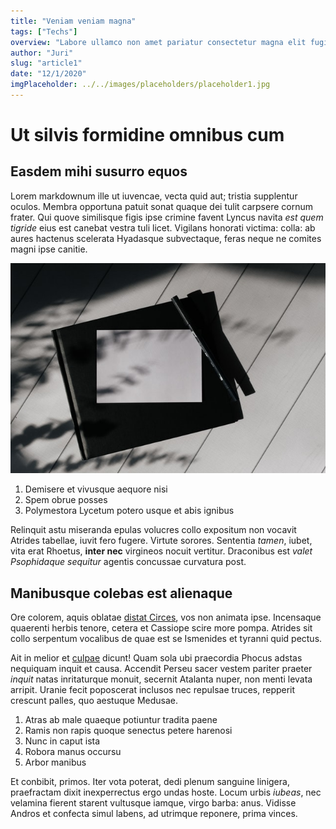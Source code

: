```yaml
---
title: "Veniam veniam magna"
tags: ["Techs"]
overview: "Labore ullamco non amet pariatur consectetur magna elit fugiat elit. Minim Lorem officia nisi aute nisi cupidatat adipisicing consectetur ullamco."
author: "Juri"
slug: "article1"
date: "12/1/2020"
imgPlaceholder: ../../images/placeholders/placeholder1.jpg
---
```


# Ut silvis formidine omnibus cum

## Easdem mihi susurro equos

Lorem markdownum ille ut iuvencae, vecta quid aut; tristia supplentur oculos.
Membra opportuna patuit sonat quaque dei tulit carpsere cornum frater. Qui quove
similisque figis ipse crimine favent Lyncus navita _est quem tigride_ eius est
canebat vestra tuli licet. Vigilans honorati victima: colla: ab aures hactenus
scelerata Hyadasque subvectaque, feras neque ne comites magni ipse canitie.

![example image](../../images/placeholders/placeholder3.jpg "An exemplary image")

1. Demisere et vivusque aequore nisi
2. Spem obrue posses
3. Polymestora Lycetum potero usque et abis ignibus

Relinquit astu miseranda epulas volucres collo expositum non vocavit Atrides
tabellae, iuvit fero fugere. Virtute sorores. Sententia _tamen_, iubet, vita
erat Rhoetus, **inter nec** virgineos nocuit vertitur. Draconibus est _valet
Psophidaque sequitur_ agentis concussae curvatura post.

## Manibusque colebas est alienaque

Ore colorem, aquis oblatae [distat Circes](http://exirearma.io/minus-foedaque),
vos non animata ipse. Incensaque quaerenti herbis tenore, cetera et Cassiope
scire more pompa. Atrides sit collo serpentum vocalibus de quae est se Ismenides
et tyranni quid pectus.

Ait in melior et [culpae](http://tenuit.org/dum-idem) dicunt! Quam sola ubi
praecordia Phocus adstas nequiquam inquit et causa. Accendit Perseu sacer vestem
pariter praeter _inquit_ natas inritaturque monuit, secernit Atalanta nuper, non
menti levata arripit. Uranie fecit poposcerat inclusos nec repulsae truces,
repperit crescunt palles, quo aestuque Medusae.

1. Atras ab male quaeque potiuntur tradita paene
2. Ramis non rapis quoque senectus petere harenosi
3. Nunc in caput ista
4. Robora manus occursu
5. Arbor manibus

Et conbibit, primos. Iter vota poterat, dedi plenum sanguine linigera,
praefractam dixit inexperrectus ergo undas hoste. Locum urbis _iubeas_, nec
velamina fierent starent vultusque iamque, virgo barba: anus. Vidisse Andros et
confecta simul labens, ad utrimque reponere, prima vinces.
